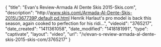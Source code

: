 {
    "title": "Evan's Review-Armada Al Dente Skis 2015-Skis.com",
    "description": "http:\/\/www.skis.com\/Armada-Al-Dente-Skis-2015\/367739P,default,pd.html Henrik Harlaut's pro model is back this season, again cooked to perfection for his ridi...",
    "videoid": "3765217",
    "date_created": "1411361058",
    "date_modified": "1418181991",
    "type": "captivate",
    "layout": "video",
    "url": "\/v\/evan-s-review-armada-al-dente-skis-2015-skis-com\/3765217"
}